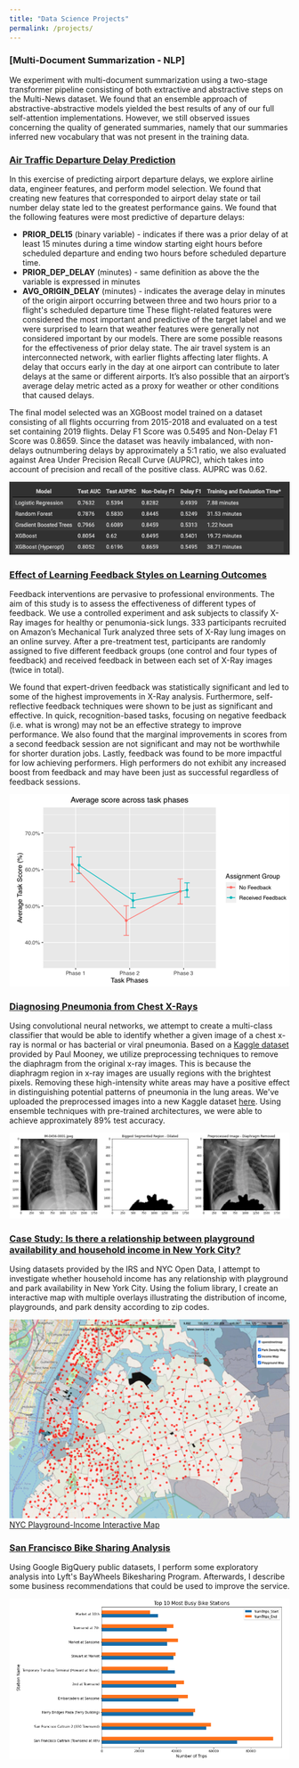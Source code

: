 ```yaml
---
title: "Data Science Projects"
permalink: /projects/
---
```


### [Multi-Document Summarization - NLP]
We experiment with multi-document summarization using a two-stage transformer pipeline consisting of both extractive and abstractive steps on the Multi-News dataset. We found that an ensemble approach of abstractive-abstractive models yielded the best results of any of our full self-attention implementations. However, we still observed issues concerning the quality of generated summaries, namely that our summaries inferred new vocabulary that was not present in the training data.


### [Air Traffic Departure Delay Prediction](https://github.com/juliantsang1/juliantsang1.github.io/blob/master/W261_airport_delays.ipynb)
In this exercise of predicting airport departure delays, we explore airline data, engineer features, and perform model selection.
We found that creating new features that corresponded to airport delay state or tail number delay state led to the greatest performance gains. We found that the following features were most predictive of departure delays:
  * **PRIOR_DEL15** (binary variable) - indicates if there was a prior delay of at least 15 minutes during a time window starting eight hours before scheduled departure and ending two hours before scheduled departure time.
  * **PRIOR_DEP_DELAY** (minutes) - same definition as above the the variable is expressed in minutes
  * **AVG_ORIGIN_DELAY** (minutes) - indicates the average delay in minutes of the origin airport occurring between three and two hours prior to a flight's scheduled departure time
These flight-related features were considered the most important and predictive of the target label and we were surprised to learn that weather features were generally not considered important by our models. There are some possible reasons for the effectiveness of prior delay state. The air travel system is an interconnected network, with earlier flights affecting later flights. A delay that occurs early in the day at one airport can contribute to later delays at the same or different airports. It’s also possible that an airport’s average delay metric acted as a proxy for weather or other conditions that caused delays.

The final model selected was an XGBoost model trained on a dataset consisting of all flights occurring from 2015-2018 and evaluated on a test set containing 2019 flights. Delay F1 Score was 0.5495 and Non-Delay F1 Score was 0.8659. Since the dataset was heavily imbalanced, with non-delays outnumbering delays by approximately a 5:1 ratio, we also evaluated against Area Under Precision Recall Curve (AUPRC), which takes into account of precision and recall of the positive class. AUPRC was 0.62.

![Model Results Chart](/images/airport_delay_model_results.png)



### [Effect of Learning Feedback Styles on Learning Outcomes](https://github.com/juliantsang1/juliantsang1.github.io/blob/master/W241_Final_Report_Battle_Khoury_Hung_Tsang.pdf)
Feedback interventions are pervasive to professional environments. The aim of this study is to assess the effectiveness of different types of feedback. We use a controlled experiment and ask subjects to classify X-Ray images for healthy or penumonia-sick lungs. 333 participants recruited on Amazon’s Mechanical Turk analyzed three sets of X-Ray lung images on an online survey. After a pre-treatment test, participants are randomly assigned to five different feedback groups (one control and four types of feedback) and received feedback in between each set of X-Ray images (twice in total).

We found that expert-driven feedback was statistically significant and led to some of the highest improvements in X-Ray analysis. Furthermore, self-reflective feedback techniques were shown to be just as significant and effective. In quick, recognition-based tasks, focusing on negative feedback (i.e. what is wrong) may not be an effective strategy to improve performance. We also found that the marginal improvements in scores from a second feedback session are not significant and may not be worthwhile for shorter duration jobs. Lastly, feedback was found to be more impactful for low achieving performers. High performers do not exhibit any increased boost from feedback and may have been just as successful regardless of feedback sessions.

![Experiment Result Chart](/images/task_experiment_result_chart.png)


### [Diagnosing Pneumonia from Chest X-Rays](https://github.com/juliantsang1/Pneumonia-Xrays/blob/main/W207_Final_Project_Kaggle_compatability_v2_Apples_to_Apples.ipynb)
Using convolutional neural networks, we attempt to create a multi-class classifier that would be able to identify whether a given image of a chest x-ray is normal or has bacterial or viral pneumonia. Based on a [Kaggle dataset](https://www.kaggle.com/paultimothymooney/chest-xray-pneumonia) provided by Paul Mooney, we utilize preprocessing techniques to remove the diaphragm from the original x-ray images. This is because the diaphragm region in x-ray images are usually regions with the brightest pixels. Removing these high-intensity white areas may have a positive effect in distinguishing potential patterns of pneumonia in the lung areas. We've uploaded the preprocessed images into a new Kaggle dataset [here](https://www.kaggle.com/juliantsang1/xray-pneumonia-preprocessing). Using ensemble techniques with pre-trained architectures, we were able to achieve approximately 89% test accuracy.

![X-Ray Preprocessing Demo](/images/pneumonia_chest_xray_preprocessing.png)


### [Case Study: Is there a relationship between playground availability and household income in New York City?](https://github.com/juliantsang1/NYCIncomePlaygrounds/blob/master/IncomeVsPlayground%20-%20Final-revised.ipynb)
Using datasets provided by the IRS and NYC Open Data, I attempt to investigate whether household income has any relationship with playground and park availability in New York City. Using the folium library, I create an interactive map with multiple overlays illustrating the distribution of income, playgrounds, and park density according to zip codes.

![Interactive Map](/images/NYC_Parks_image.png)
[NYC Playground-Income Interactive Map](https://juliantsang1.github.io/NYC-Income-Playgrounds/NYC_Choropleth_Map.html)



### [San Francisco Bike Sharing Analysis](https://github.com/juliantsang1/SFBikeshare/blob/master/Project_1.ipynb)
Using Google BigQuery public datasets, I perform some exploratory analysis into Lyft's BayWheels Bikesharing Program. Afterwards, I describe some business recommendations that could be used to improve the service.

![SF Bikeshare chart](/images/sf_bikeshare_chart_image.png)
